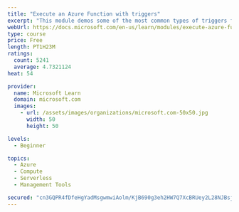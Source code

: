 ```yaml
---
title: "Execute an Azure Function with triggers"
excerpt: "This module demos some of the most common types of triggers for executing Azure Functions and how to configure them to execute your logic."
webUrl: https://docs.microsoft.com/en-us/learn/modules/execute-azure-function-with-triggers/
type: course
price: Free
length: PT1H23M
ratings:
  count: 5241
  average: 4.7321124
heat: 54

provider:
  name: Microsoft Learn
  domain: microsoft.com
  images:
    - url: /assets/images/organizations/microsoft.com-50x50.jpg
      width: 50
      height: 50

levels:
  - Beginner

topics:
  - Azure
  - Compute
  - Serverless
  - Management Tools

secured: "cn3GQPR4fDfeHgYadMsgwmwiAolm/KjB690g3eh2HW7Q7XcBRUey2L28NJBsjbm7fq/8UAUhzhve9k0cly2minPNBeo6mF/oMCQeektoYGKr0o3bJc/Z0jj+PsrGqz4xIgD9SBpBd7wYfPekQxyrniP13Qt+6Xl0p07WwR6GzfMBeOVdTf/vYG9vCurPV9H+g5FO6Kve1mWX6U6vdmOK77Qy87zRAeKCalbMp2SqO7lkf6E+89Xr0pA7zwTVXZ2DWOsLd3/GUJTUbkz7hsguwGgpUAsOy8r8TqlKxkuKg0COcBIAkfRur/ayhKOz+GNauX4f0lou0mlONWVEPx5dKyA90mUy18yK6mosjO0m3rG8bMkqpglo31cdHQLgwkOmlXUWJbsVDOyb25jz5bu9sbZToDLZDQmNTVm9W6mjc+k=;rxRLhOHXO1qzcDyNfHic0g=="
---
```


